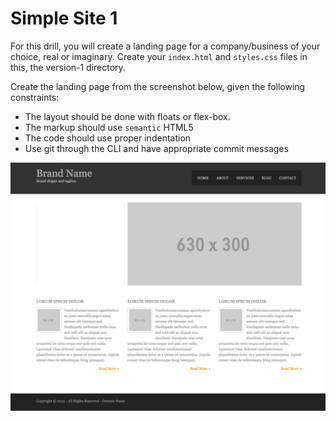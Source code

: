 # Simple Site 1

For this drill, you will create a landing page for a company/business of your choice, real or imaginary. Create your `index.html` and `styles.css` files in this, the version-1 directory.

Create the landing page from the screenshot below, given the following constraints:

* The layout should be done with floats or flex-box.
* The markup should use `semantic` HTML5
* The code should use proper indentation
* Use git through the CLI and have appropriate commit messages

![](img/layout.png)
